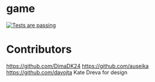 # game
[![Tests are passing](https://img.shields.io/badge/tests-passing-brightgreen.svg)](https://shields.io/)

# Contributors

https://github.com/DimaDK24
https://github.com/auseika
https://github.com/davojta
Kate Dreva for design